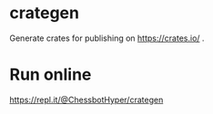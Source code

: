# crategen

Generate crates for publishing on https://crates.io/ .

# Run online

https://repl.it/@ChessbotHyper/crategen